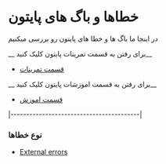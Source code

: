 # خطاها و باگ های پایتون
در اینجا ما باگ ها و خطا های پایتون رو بررسی میکنیم


__ برای رفتن به قسمت تمرینات پایتون کلیک کنید__

* [قسمت تمرینات](https://github.com/ahmadreza1383/Python_Class/tree/test)

__ برای رفتن به قسمت اموزشات پایتون کلیک کنید__

* [قسمت اموزش](https://github.com/ahmadreza1383/Python_Class/tree/class)

|-----------------------------------------|

### نوع خطاها 


* [ External errors](https://github.com/ahmadreza1383/Python_Class/tree/Error/External%20errors)



